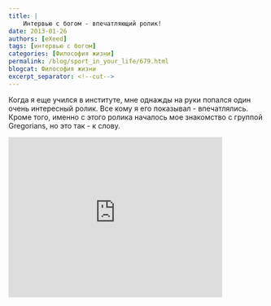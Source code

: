 ```yaml
---
title: |
    Интервью с богом - впечатляющий ролик!
date: 2013-01-26
authors: [eXeed]
tags: [интервью с богом]
categories: [Философия жизни]
permalink: /blog/sport_in_your_life/679.html
blogcat: Философия жизни
excerpt_separator: <!--cut-->
---
```


Когда я еще учился в институте, мне однажды на руки попался один очень интересный ролик. Все кому я его показывал - впечатлялись. Кроме того, именно с этого ролика началось мое знакомство с группой Gregorians, но это так - к слову.

<iframe width="420" height="315" src="http://www.youtube.com/embed/y4X0XKDJ0-M" frameborder="0" allowfullscreen></iframe>
